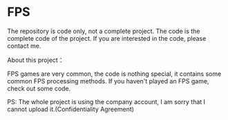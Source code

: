# FPS
The repository is code only, not a complete project.
The code is the complete code of the project. If you are interested in the code, please contact me.

About this project：

FPS games are very common, the code is nothing special, it contains some common FPS processing methods.
If you haven't played an FPS game, check out some code.


PS: The whole project is using the company account, I am sorry that I cannot upload it.(Confidentiality Agreement)
